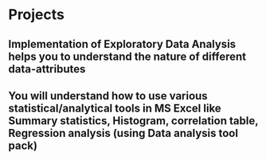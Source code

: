 # Projects
## Implementation of Exploratory Data Analysis helps you to understand the nature of different data-attributes

## You will understand how to use various statistical/analytical tools in MS Excel like Summary statistics, Histogram, correlation table, Regression analysis (using Data analysis tool pack)
